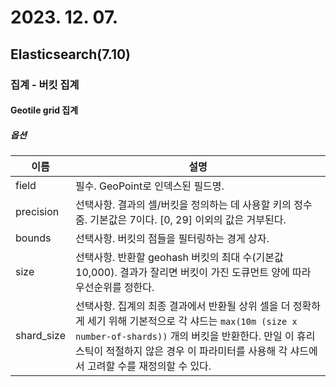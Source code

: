 # 2023. 12. 07.

## Elasticsearch(7.10)

### 집계 - 버킷 집계

#### Geotile grid 집계

##### 옵션

| 이름       | 설명                                                         |
| ---------- | ------------------------------------------------------------ |
| field      | 필수. GeoPoint로 인덱스된 필드명.                            |
| precision  | 선택사항. 결과의 셀/버킷을 정의하는 데 사용할 키의 정수 줌. 기본값은 7이다. [0, 29] 이외의 값은 거부된다. |
| bounds     | 선택사항. 버킷의 점들을 필터링하는 경게 상자.                |
| size       | 선택사항. 반환할 geohash 버킷의 최대 수(기본값 10,000). 결과가 잘리면 버킷이 가진 도큐먼트 양에 따라 우선순위를 정한다. |
| shard_size | 선택사항. 집계의 최종 결과에서 반환될 상위 셀을 더 정확하게 세기 위해 기본적으로 각 샤드는 `max(10m (size x number-of-shards))` 개의 버킷을 반환한다. 만일 이 휴리스틱이 적절하지 않은 경우 이 파라미터를 사용해 각 샤드에서 고려할 수를 재정의할 수 있다. |
